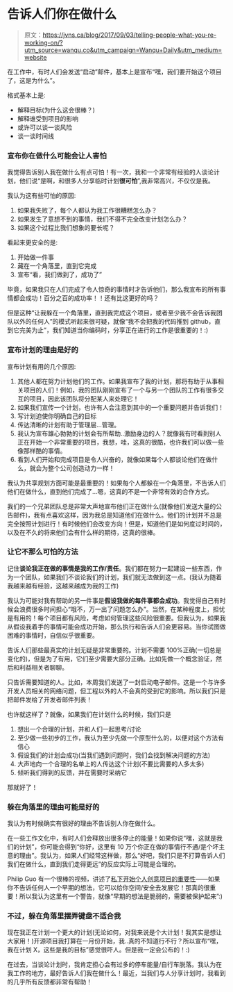 # 告诉人们你在做什么

> 原文：<https://jvns.ca/blog/2017/09/03/telling-people-what-you-re-working-on/?utm_source=wanqu.co&utm_campaign=Wanqu+Daily&utm_medium=website>

在工作中，有时人们会发送“启动”邮件，基本上是宣布“嘿，我们要开始这个项目了，这是为什么”。

格式基本上是:

*   解释目标(为什么这会很棒？)
*   解释谁受到项目的影响
*   或许可以谈一谈风险
*   谈一谈时间线

### 宣布你在做什么可能会让人害怕

我觉得告诉别人我在做什么有点可怕！有一次，我和一个非常有经验的人谈论计划，他们说“是啊，和很多人分享临时计划**很可怕**”,我非常高兴，不仅仅是我。

我认为这有些可怕的原因:

1.  如果我失败了，每个人都认为我工作很糟糕怎么办？
2.  如果发生了意想不到的事情，我们不得不完全改变计划怎么办？
3.  如果这个过程比我们想象的要长呢？

看起来更安全的是:

1.  开始做一件事
2.  藏在一个角落里，直到它完成
3.  宣布“看，我们做到了，成功了”

毕竟，如果我只在人们完成了令人惊奇的事情时才告诉他们，那么我宣布的所有事情都会成功！百分之百的成功率！！还有比这更好的吗？

但是这种“让我躲在一个角落里，直到我完成这个项目，或者至少我不会告诉我团队以外的任何人”的模式听起来很可疑，就像“我不会把我的代码推到 github，直到它完美为止”，我们知道当你编码时，分享正在进行的工作是很重要的！:)

### 宣布计划的理由是好的

宣布计划有用的几个原因:

1.  其他人都在努力计划他们的工作。如果我宣布了我的计划，那将有助于从事相关项目的人们！例如，我的团队刚刚宣布了一个与另一个团队的工作有很多交互的项目，因此该团队将分配某人来处理它！
2.  如果我们宣传一个计划，也许有人会注意到其中的一个重要问题并告诉我们！
3.  写计划迫使你明确自己的目标
4.  传达清晰的计划有助于管理层…管理。
5.  我认为宣布雄心勃勃的计划会有所帮助..激励身边的人？就像我有时看到别人正在开始一个非常重要的项目，我想，哇，这真的很酷，也许我们可以做一些像那样酷的事情。
6.  看到人们开始和完成项目是令人兴奋的，就像如果每个人都谈论他们在做什么，就会为整个公司创造动力一样！

我认为共享规划方面可能是最重要的！如果每个人都躲在一个角落里，不告诉人们他们在做什么，直到他们完成了…嗯，这真的不是一个非常有效的合作方式。

我们的一个兄弟团队总是非常大声地宣布他们正在做什么(就像他们发送大量的公告邮件)，我有点喜欢这样，因为我总是知道他们在做什么。他们的计划并不总是完全按照计划进行！有时候他们会改变方向！但是，知道他们是如何度过时间的，以及在不久的将来他们会有什么样的期待，这真的很棒。

### 让它不那么可怕的方法

记住**谈论我正在做的事情是我的工作/责任**。我们都在努力一起建设一些东西，作为一个团队，如果我们不谈论我们的计划，我们就无法做到这一点。(我认为随着我越来越有经验，这越来越成为我的工作)

我认为可能对我有帮助的另一件事是**假设我做的每件事都会成功**。我觉得自己有时候会浪费很多时间担心“哦不，万一出了问题怎么办”。当然，在某种程度上，担忧是有用的！每个项目都有风险，考虑如何管理这些风险很重要。但我认为，如果我从假设我着手的事情可能会成功开始，那么执行和告诉人们会更容易。当你试图做困难的事情时，自信似乎很重要。

告诉人们那些最真实的计划无疑是非常重要的。计划不需要 100%正确(一切总是变化的)，但是为了有用，它们至少需要大部分正确。比如先做一个概念验证，然后和利益相关者聊聊。

只告诉需要知道的人。比如，本周我们发送了一封启动电子邮件。这是一个与许多开发人员相关的网络问题，但工程以外的人不会真的受到它的影响。所以我们只是把邮件发给了开发者邮件列表！

也许就这样了？就像，如果我们在计划什么的时候，我们只是

1.  想出一个合理的计划，并和人们一起思考/讨论
2.  至少做一些初步的工作，我认为至少先做一个原型什么的，以便对这个方法有信心
3.  假设我们的计划会成功(当我们遇到问题时，我们会找到解决问题的方法)
4.  大声地向一个合理的名单上的人传达这个计划(不要比需要的人多太多)
5.  倾听我们得到的反馈，并在需要时采纳它

那就好了！

### 躲在角落里的理由可能是好的

我认为有时候确实有很好的理由不告诉别人你在做什么。

在一些工作文化中，有时人们会释放出很多停止的能量！如果你说“嘿，这就是我们的计划”，你可能会得到“你好，这里有 10 万个你正在做的事情行不通/是个坏主意的理由”。我认为，如果人们经常这样做，那么“好吧，我们只是不打算告诉人们我们在做什么，直到我们走得更远”的反应实际上可能是合理的。

Philip Guo 有一个很棒的视频，讲述了[私下开始个人创意项目的重要性](http://www.pgbovine.net/PG-Vlog-8-private-creative-projects.htm)——如果你不告诉任何人一个早期的想法，它可以给你空间/安全去发展它！那真的很重要！所以我认为这里有一个警告，就像“早期的想法是脆弱的，需要被保护起来”:)

### 不过，躲在角落里摆弄键盘不适合我

现在我正在计划一个更大的计划(无论如何，对我来说是个大计划！我其实是想让大家用！)开源项目我打算在一月份开始，我..真的不知道行不行？所以宣布“嘿，我在计划 X，这些是我的目标”感觉很吓人。但是我一定会公布的！:)

在过去，当谈论计划时，我肯定担心会有过多的停车能量/自行车脱落。我认为在我工作的地方，最好告诉人们我在做什么！最近，当我们与人分享计划时，我看到的几乎所有反馈都非常有帮助！